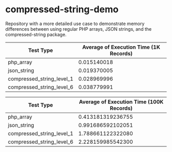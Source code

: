 # compressed-string-demo
Repository with a more detailed use case to demonstrate memory differences between using regular PHP arrays, JSON strings, and the compressed-string package.

| Test Type	| Average of Execution Time (1K Records) |
| --------- | --------------------------------------
| php_array	| 0.015140018 |
| json_string	| 0.019370005 |
| compressed_string_level_1	| 0.028969996 |
| compressed_string_level_6	| 0.038779991 |

| Test Type	| Average of Execution Time (100K Records) |
| --------- | --------------------------------------
| php_array	| 0.413181319236755 |
| json_string	| 0.991686592102051 |
| compressed_string_level_1	| 1.788661122322080 |
| compressed_string_level_6	| 2.228159985542300 |